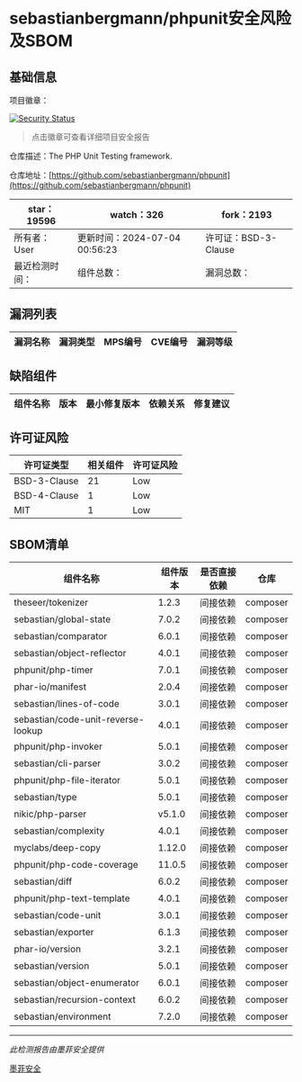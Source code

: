 # sebastianbergmann/phpunit安全风险及SBOM

## 基础信息

项目徽章：

[![Security Status](https://www.murphysec.com/platform3/v31/badge/1808936876469149696.svg)](https://www.murphysec.com/console/report/1692603591126044672/1808936876469149696)

> 点击徽章可查看详细项目安全报告

仓库描述：The PHP Unit Testing framework.

仓库地址：[https://github.com/sebastianbergmann/phpunit](https://github.com/sebastianbergmann/phpunit)

| star：19596 | watch：326 | fork：2193 |
| ----------- | -------------- | ------------ |
| 所有者：User | 更新时间：2024-07-04 00:56:23 | 许可证：BSD-3-Clause |
| 最近检测时间： | 组件总数： | 漏洞总数： |




## 漏洞列表

| 漏洞名称 | 漏洞类型 | MPS编号 | CVE编号 | 漏洞等级 |
| ------- | ------ | ------- | ------ | ----- |





## 缺陷组件

| 组件名称 | 版本 | 最小修复版本 | 依赖关系 | 修复建议 |
| -------- | ---- | ------------ | -------- | -------- |





## 许可证风险

| 许可证类型 | 相关组件 | 许可证风险 |
| ---------- | -------- | ---------- |
|BSD-3-Clause|21|Low|
|BSD-4-Clause|1|Low|
|MIT|1|Low|




## SBOM清单

| 组件名称 | 组件版本 | 是否直接依赖 | 仓库 |
| -------- | -------- | ------------ | ---- |
|theseer/tokenizer|1.2.3|间接依赖|composer|
|sebastian/global-state|7.0.2|间接依赖|composer|
|sebastian/comparator|6.0.1|间接依赖|composer|
|sebastian/object-reflector|4.0.1|间接依赖|composer|
|phpunit/php-timer|7.0.1|间接依赖|composer|
|phar-io/manifest|2.0.4|间接依赖|composer|
|sebastian/lines-of-code|3.0.1|间接依赖|composer|
|sebastian/code-unit-reverse-lookup|4.0.1|间接依赖|composer|
|phpunit/php-invoker|5.0.1|间接依赖|composer|
|sebastian/cli-parser|3.0.2|间接依赖|composer|
|phpunit/php-file-iterator|5.0.1|间接依赖|composer|
|sebastian/type|5.0.1|间接依赖|composer|
|nikic/php-parser|v5.1.0|间接依赖|composer|
|sebastian/complexity|4.0.1|间接依赖|composer|
|myclabs/deep-copy|1.12.0|间接依赖|composer|
|phpunit/php-code-coverage|11.0.5|间接依赖|composer|
|sebastian/diff|6.0.2|间接依赖|composer|
|phpunit/php-text-template|4.0.1|间接依赖|composer|
|sebastian/code-unit|3.0.1|间接依赖|composer|
|sebastian/exporter|6.1.3|间接依赖|composer|
|phar-io/version|3.2.1|间接依赖|composer|
|sebastian/version|5.0.1|间接依赖|composer|
|sebastian/object-enumerator|6.0.1|间接依赖|composer|
|sebastian/recursion-context|6.0.2|间接依赖|composer|
|sebastian/environment|7.2.0|间接依赖|composer|


------

*此检测报告由墨菲安全提供*

[墨菲安全](www.murphysec.com)